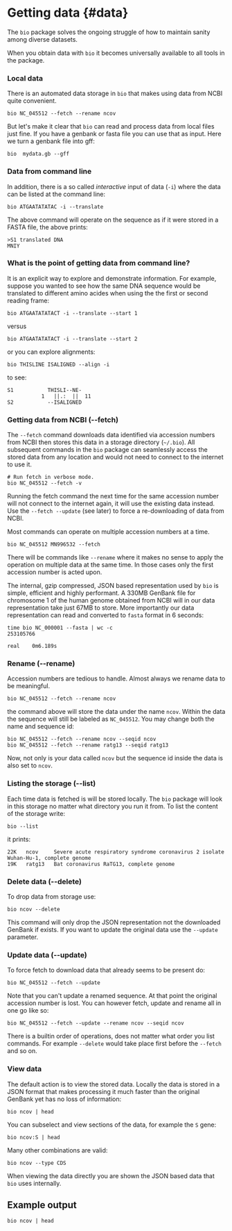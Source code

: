 # Getting data {#data}

The `bio` package solves the ongoing struggle of how to maintain sanity among diverse datasets.

When you obtain data with `bio` it becomes universally available to all tools in the package.

### Local data

There is an  automated data storage in `bio` that makes using data from NCBI quite convenient. 

    bio NC_045512 --fetch --rename ncov

But let's make it clear that `bio` can read and process data from local files just fine. If you have a genbank or fasta file you can use that as input. Here we turn a genbank file into gff:

    bio  mydata.gb --gff 

### Data from command line

In addition, there is a so called *interactive* input of data (`-i`) where the data can be listed at the command line:

    bio ATGAATATATAC -i --translate
   
The above command will operate on the sequence as if it were stored in a FASTA file, the above prints:
    
    >S1 translated DNA
    MNIY

### What is the point of getting data from command line?

It is an explicit way to explore and demonstrate information. For example, suppose you wanted to see how the same DNA sequence would be 
translated to different amino acides when using the  the first or second reading frame:

```{bash, comment=NA}
bio ATGAATATATACT -i --translate --start 1
```

versus

```{bash, comment=NA}
bio ATGAATATATACT -i --translate --start 2
```

or you can explore alignments:

    bio THISLINE ISALIGNED --align -i 

to see:

    S1           THISLI--NE-
               1   ||.:  ||  11
    S2           --ISALIGNED
 
### Getting data from NCBI (--fetch)

The `--fetch` command downloads data identified via accession numbers from NCBI then stores 
this data in a storage directory (`~/.bio`). All subsequent commands in the `bio` package can seamlessly access the stored  data from any location and would not need to connect to the internet to use it.

    # Run fetch in verbose mode.
    bio NC_045512 --fetch -v
    
Running the fetch command the next time for the same accession number will not connect to the internet again, it will use the existing data instead. Use the `--fetch --update` (see later) to force a re-downloading of data from NCBI. 

Most commands can operate on multiple accession numbers at a time.

    bio NC_045512 MN996532 --fetch
    
There will be commands like `--rename` where it makes no sense to apply the operation on multiple data at the same time. In those cases only the first accession number is acted upon.

The internal, gzip compressed, JSON based representation used by `bio` is simple, efficient and highly performant. A 330MB GenBank file for chromosome 1 of the human genome obtained from NCBI will in our data representation take just 67MB to store. More importantly our data representation can read and  converted to `fasta` format in 6 seconds:

    time bio NC_000001 --fasta | wc -c
    253105766
    
    real    0m6.189s
    
### Rename  (--rename)

Accession numbers are tedious to handle. Almost always we rename data to be meaningful.

    bio NC_045512 --fetch --rename ncov

the command above will store the data under the name `ncov`. Within the data the sequence will still be labeled as `NC_045512`. You may change both the name and sequence id:

    bio NC_045512 --fetch --rename ncov --seqid ncov
    bio NC_045512 --fetch --rename ratg13 --seqid ratg13
    
Now, not only is your data called `ncov` but the sequence id inside the data is also set to `ncov`.

###  Listing the storage (--list)

Each time data is fetched is will be stored locally. The `bio` package will look in this storage no matter what directory you run it from. To list the content of the storage write:

    bio --list

it prints:

    22K   ncov     Severe acute respiratory syndrome coronavirus 2 isolate Wuhan-Hu-1, complete genome
    19K   ratg13   Bat coronavirus RaTG13, complete genome

### Delete data (--delete)

To drop data from storage use:

    bio ncov --delete
    
This command will only drop the JSON representation not the downloaded GenBank if exists.
If you want to update the original data use the `--update` parameter.

### Update data (--update)   
    
To force fetch to download data that already seems to be present  do:

    bio NC_045512 --fetch --update

Note that you can't update a renamed sequence. At that point the original accession number is lost. You can however fetch, update and rename all in one go like so:

    bio NC_045512 --fetch --update --rename ncov --seqid ncov

There is a builtin order of operations, does not matter what order you list commands. For example `--delete` would take place first before the `--fetch` and so on.

### View data

The default action is to view the stored data.  Locally the data is stored in a JSON format that makes processing it much faster than the original GenBank yet has no loss of information:

    bio ncov | head 
 
You can subselect and view sections of the data, for example the `S` gene:

    bio ncov:S | head
    
Many other combinations are valid:

    bio ncov --type CDS 
    
When viewing the data directly you are shown the JSON based data that `bio` uses internally.

## Example output

```{bash, comment=NA}
bio ncov | head
```


